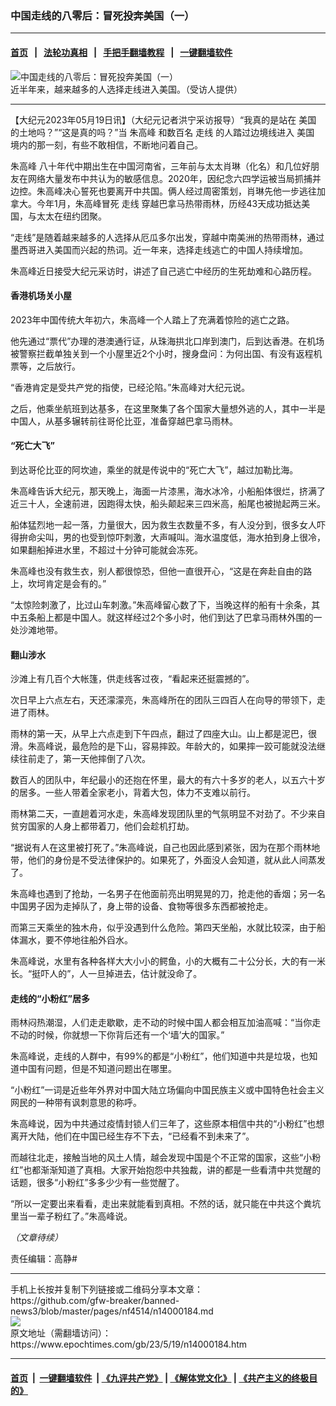 ### 中国走线的八零后：冒死投奔美国（一）
------------------------

#### [首页](https://github.com/gfw-breaker/banned-news3/blob/master/README.md) &nbsp;&nbsp;|&nbsp;&nbsp; [法轮功真相](https://github.com/begood0513/basic/blob/master/README.md)  &nbsp;&nbsp;|&nbsp;&nbsp; [手把手翻墙教程](https://github.com/gfw-breaker/guides/wiki)  &nbsp;&nbsp;|&nbsp;&nbsp; [一键翻墙软件](https://github.com/gfw-breaker/nogfw/blob/master/README.md)  



<div><img alt="中国走线的八零后：冒死投奔美国（一）" class="attachment-djy_600_400 size-djy_600_400 wp-post-image" src="https://i.epochtimes.com/assets/uploads/2023/05/id14000244-mmexport1684148903904-600x400.jpg"/>
<div class="caption">
 近半年来，越来越多的人选择走线进入美国。（受访人提供）
</div></div><hr/>


<div><p>
 【大纪元2023年05月19日讯】（大纪元记者洪宁采访报导）“我真的是站在
 <ok href="https://www.epochtimes.com/gb/tag/%E7%BE%8E%E5%9B%BD.html">
  美国
 </ok>
 的土地吗？”“这是真的吗？”当
 <ok href="https://www.epochtimes.com/gb/tag/%E6%9C%B1%E9%AB%98%E5%B3%B0.html">
  朱高峰
 </ok>
 和数百名
 <ok href="https://www.epochtimes.com/gb/tag/%E8%B5%B0%E7%BA%BF.html">
  走线
 </ok>
 的人踏过边境线进入
 <ok href="https://www.epochtimes.com/gb/tag/%E7%BE%8E%E5%9B%BD.html">
  美国
 </ok>
 境内的那一刻，有些不敢相信，不断地问着自己。
</p>
<p>
 <ok href="https://www.epochtimes.com/gb/tag/%E6%9C%B1%E9%AB%98%E5%B3%B0.html">
  朱高峰
 </ok>
 八十年代中期出生在中国河南省，三年前与太太肖琳（化名）和几位好朋友在网络大量发布中共认为的敏感信息。2020年，因纪念六四学运被当局抓捕并边控。朱高峰决心誓死也要离开中共国。俩人经过周密策划，肖琳先他一步逃往加拿大。今年1月，朱高峰冒死
 <ok href="https://www.epochtimes.com/gb/tag/%E8%B5%B0%E7%BA%BF.html">
  走线
 </ok>
 穿越巴拿马热带雨林，历经43天成功抵达美国，与太太在纽约团聚。
</p>
<p>
 “走线”是随着越来越多的人选择从厄瓜多尔出发，穿越中南美洲的热带雨林，通过墨西哥进入美国而兴起的热词。近一年来，选择走线逃亡的中国人持续增加。
</p>
<p>
 朱高峰近日接受大纪元采访时，讲述了自己逃亡中经历的生死劫难和心路历程。
</p>
<h4>
 <strong>
  香港机场关小屋
 </strong>
</h4>
<p>
 2023年中国传统大年初六，朱高峰一个人踏上了充满着惊险的逃亡之路。
</p>
<p>
 他先通过“票代”办理的港澳通行证，从珠海拱北口岸到澳门，后到达香港。在机场被警察拦截单独关到一个小屋里近2个小时，搜身盘问：为何出国、有没有返程机票等，之后放行。
</p>
<p>
 “香港肯定是受共产党的指使，已经沦陷。”朱高峰对大纪元说。
</p>
<p>
 之后，他乘坐航班到达基多，在这里聚集了各个国家大量想外逃的人，其中一半是中国人，从基多辗转前往哥伦比亚，准备穿越巴拿马雨林。
</p>
<h4>
 “死亡大飞”
</h4>
<p>
 到达哥伦比亚的阿坎迪，乘坐的就是传说中的“死亡大飞”，越过加勒比海。
</p>
<p>
 朱高峰告诉大纪元，那天晚上，海面一片漆黑，海水冰冷，小船船体很烂，挤满了近三十人，全速前进，因跑得太快，船头颠起来三四米高，船尾也被抛起两三米。
</p>
<p>
 船体猛烈地一起一落，力量很大，因为救生衣数量不多，有人没分到，很多女人吓得拚命尖叫，男的也受到惊吓刺激，大声喊叫。海水温度低，海水拍到身上很冷，如果翻船掉进水里，不超过十分钟可能就会冻死。
</p>
<p>
 朱高峰也没有救生衣，别人都很惊恐，但他一直很开心，“这是在奔赴自由的路上，坎坷肯定是会有的。”
</p>
<p>
 “太惊险刺激了，比过山车刺激。”朱高峰留心数了下，当晚这样的船有十余条，其中五条船上都是中国人。就这样经过2个多小时，他们到达了巴拿马雨林外围的一处沙滩地带。
</p>
<h4>
 翻山涉水
</h4>
<p>
 沙滩上有几百个大帐篷，供走线客过夜，“看起来还挺震撼的”。
</p>
<p>
 次日早上六点左右，天还濛濛亮，朱高峰所在的团队三四百人在向导的带领下，走进了雨林。
</p>
<p>
 雨林的第一天，从早上六点走到下午四点，翻过了四座大山。山上都是泥巴，很滑。朱高峰说，最危险的是下山，容易摔跤。年龄大的，如果摔一跤可能就没法继续往前走了，第一天他摔倒了八次。
</p>
<p>
 数百人的团队中，年纪最小的还抱在怀里，最大的有六十多岁的老人，以五六十岁的居多。一些人带着全家老小，背着大包，体力不支难以前行。
</p>
<p>
 雨林第二天，一直趟着河水走，朱高峰发现团队里的气氛明显不对劲了。不少来自贫穷国家的人身上都带着刀，他们会趁机打劫。
</p>
<p>
 “据说有人在这里被打死了。”朱高峰说，自己也因此感到紧张，因为在那个雨林地带，他们的身份是不受法律保护的。如果死了，外面没人会知道，就从此人间蒸发了。
</p>
<p>
 朱高峰也遇到了抢劫，一名男子在他面前亮出明晃晃的刀，抢走他的香烟；另一名中国男子因为走掉队了，身上带的设备、食物等很多东西都被抢走。
</p>
<p>
 而第三天乘坐的独木舟，似乎没遇到什么危险。第四天坐船，水就比较深，由于船体漏水，要不停地往船外舀水。
</p>
<p>
 朱高峰说，水里有各种各样大大小小的鳄鱼，小的大概有二十公分长，大的有一米长。“挺吓人的”，人一旦掉进去，估计就没命了。
</p>
<h4>
 <strong>
  走线的“小粉红”居多
 </strong>
</h4>
<p>
 雨林闷热潮湿，人们走走歇歇，走不动的时候中国人都会相互加油高喊：“当你走不动的时候，你就想一下你背后还有一个‘墙’大的国家。”
</p>
<p>
 朱高峰说，走线的人群中，有99%的都是“小粉红”，他们知道中共是垃圾，也知道中国有问题，但是不知道问题出在哪里。
</p>
<p>
 “小粉红”一词是近些年外界对中国大陆立场偏向中国民族主义或中国特色社会主义网民的一种带有讽刺意思的称呼。
</p>
<p>
 朱高峰说，因为中共通过疫情封锁人们三年了，这些原本相信中共的“小粉红”也想离开大陆，他们在中国已经生存不下去，“已经看不到未来了”。
</p>
<p>
 而越往北走，接触当地的风土人情，越会发现中国是个不正常的国家，这些“小粉红”也都渐渐知道了真相。大家开始抱怨中共独裁，讲的都是一些看清中共觉醒的话题，很多“小粉红”多多少少有一些觉醒了。
</p>
<p>
 “所以一定要出来看看，走出来就能看到真相。不然的话，就只能在中共这个粪坑里当一辈子粉红了。”朱高峰说。
</p>
<p>
 <em>
  （文章待续）
 </em>
</p>
<p>
 责任编辑：高静#
</p>
</div>
<hr/>
手机上长按并复制下列链接或二维码分享本文章：<br/>
https://github.com/gfw-breaker/banned-news3/blob/master/pages/nf4514/n14000184.md <br/>
<a href='https://github.com/gfw-breaker/banned-news3/blob/master/pages/nf4514/n14000184.md'><img src='https://github.com/gfw-breaker/banned-news3/blob/master/pages/nf4514/n14000184.md.png'/></a> <br/>
原文地址（需翻墙访问）：https://www.epochtimes.com/gb/23/5/19/n14000184.htm


------------------------
#### [首页](https://github.com/gfw-breaker/banned-news3/blob/master/README.md) &nbsp;|&nbsp; [一键翻墙软件](https://github.com/gfw-breaker/nogfw/blob/master/README.md) &nbsp;| [《九评共产党》](https://github.com/gfw-breaker/9ping.md/blob/master/README.md#九评之一评共产党是什么) | [《解体党文化》](https://github.com/gfw-breaker/jtdwh.md/blob/master/README.md) | [《共产主义的终极目的》](https://github.com/gfw-breaker/gczydzjmd.md/blob/master/README.md)


<img src='http://gfw-breaker.win/banned-news3/pages/nf4514/n14000184.md' width='0px' height='0px'/>